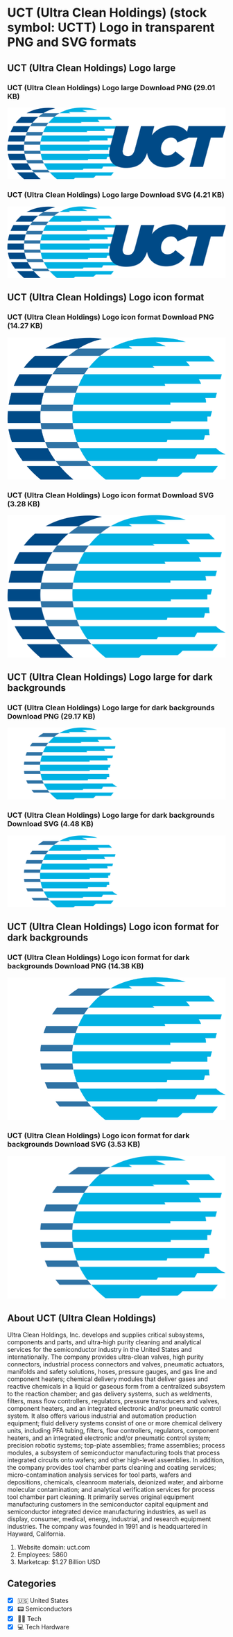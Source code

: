 # UCT (Ultra Clean Holdings) (stock symbol: UCTT) Logo in transparent PNG and SVG formats

## UCT (Ultra Clean Holdings) Logo large

### UCT (Ultra Clean Holdings) Logo large Download PNG (29.01 KB)

![UCT (Ultra Clean Holdings) Logo large Download PNG (29.01 KB)](/img/orig/UCTT_BIG-34b6c241.png)

### UCT (Ultra Clean Holdings) Logo large Download SVG (4.21 KB)

![UCT (Ultra Clean Holdings) Logo large Download SVG (4.21 KB)](/img/orig/UCTT_BIG-26dfff9f.svg)

## UCT (Ultra Clean Holdings) Logo icon format

### UCT (Ultra Clean Holdings) Logo icon format Download PNG (14.27 KB)

![UCT (Ultra Clean Holdings) Logo icon format Download PNG (14.27 KB)](/img/orig/UCTT-f3de2126.png)

### UCT (Ultra Clean Holdings) Logo icon format Download SVG (3.28 KB)

![UCT (Ultra Clean Holdings) Logo icon format Download SVG (3.28 KB)](/img/orig/UCTT-8c559a36.svg)

## UCT (Ultra Clean Holdings) Logo large for dark backgrounds

### UCT (Ultra Clean Holdings) Logo large for dark backgrounds Download PNG (29.17 KB)

![UCT (Ultra Clean Holdings) Logo large for dark backgrounds Download PNG (29.17 KB)](/img/orig/UCTT_BIG.D-2bd8802b.png)

### UCT (Ultra Clean Holdings) Logo large for dark backgrounds Download SVG (4.48 KB)

![UCT (Ultra Clean Holdings) Logo large for dark backgrounds Download SVG (4.48 KB)](/img/orig/UCTT_BIG.D-bf1c63ca.svg)

## UCT (Ultra Clean Holdings) Logo icon format for dark backgrounds

### UCT (Ultra Clean Holdings) Logo icon format for dark backgrounds Download PNG (14.38 KB)

![UCT (Ultra Clean Holdings) Logo icon format for dark backgrounds Download PNG (14.38 KB)](/img/orig/UCTT.D-1ae89ef6.png)

### UCT (Ultra Clean Holdings) Logo icon format for dark backgrounds Download SVG (3.53 KB)

![UCT (Ultra Clean Holdings) Logo icon format for dark backgrounds Download SVG (3.53 KB)](/img/orig/UCTT.D-d7aae514.svg)

## About UCT (Ultra Clean Holdings)

Ultra Clean Holdings, Inc. develops and supplies critical subsystems, components and parts, and ultra-high purity cleaning and analytical services for the semiconductor industry in the United States and internationally. The company provides ultra-clean valves, high purity connectors, industrial process connectors and valves, pneumatic actuators, manifolds and safety solutions, hoses, pressure gauges, and gas line and component heaters; chemical delivery modules that deliver gases and reactive chemicals in a liquid or gaseous form from a centralized subsystem to the reaction chamber; and gas delivery systems, such as weldments, filters, mass flow controllers, regulators, pressure transducers and valves, component heaters, and an integrated electronic and/or pneumatic control system. It also offers various industrial and automation production equipment; fluid delivery systems consist of one or more chemical delivery units, including PFA tubing, filters, flow controllers, regulators, component heaters, and an integrated electronic and/or pneumatic control system; precision robotic systems; top-plate assemblies; frame assemblies; process modules, a subsystem of semiconductor manufacturing tools that process integrated circuits onto wafers; and other high-level assemblies. In addition, the company provides tool chamber parts cleaning and coating services; micro-contamination analysis services for tool parts, wafers and depositions, chemicals, cleanroom materials, deionized water, and airborne molecular contamination; and analytical verification services for process tool chamber part cleaning. It primarily serves original equipment manufacturing customers in the semiconductor capital equipment and semiconductor integrated device manufacturing industries, as well as display, consumer, medical, energy, industrial, and research equipment industries. The company was founded in 1991 and is headquartered in Hayward, California.

1. Website domain: uct.com
2. Employees: 5860
3. Marketcap: $1.27 Billion USD


## Categories
- [x] 🇺🇸 United States
- [x] 📟 Semiconductors
- [x] 👩‍💻 Tech
- [x] 💻 Tech Hardware
